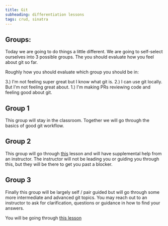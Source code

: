 ```yaml
---
title: Git
subheading: differentiation lessons
tags: crud, sinatra
---
```


## Groups:

Today we are going to do things a little different. We are going to self-select ourselves into 3 possible groups. The you should evaluate how you feel about git so far.

Roughly how you should evaluate which group you should be in:

3.) I'm not feeling super great but I know what git is.
2.) I can use git locally. But I'm not feeling great about.
1.) I'm making PRs reviewing code and feeling good about git.


## Group 1

This group will stay in the classroom. Together we will go through the basics of good git workflow.

## Group 2

This group will go through [this](./git_workflows) lesson and will have supplemental help from an instructor. The instructor will not be leading you or guiding you through this, but they will be there to get you past a blocker.

## Group 3

Finally this group will be largely self / pair guided but will go through some more intermediate and advanced git topics. You may reach out to an instructor to ask for clarification, questions or guidance in how to find your answers.

You will be going through [this lesson](./git_workflows)
